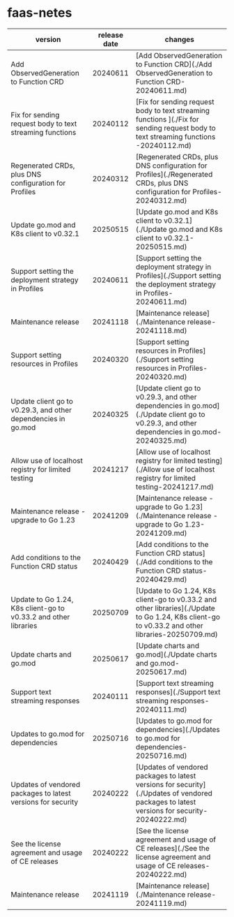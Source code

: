 # faas-netes	


|version|release date|changes|
|---|---|---|
|Add ObservedGeneration to Function CRD|20240611|[Add ObservedGeneration to Function CRD](./Add ObservedGeneration to Function CRD-20240611.md)|
|Fix for sending request body to text streaming functions |20240112|[Fix for sending request body to text streaming functions ](./Fix for sending request body to text streaming functions -20240112.md)|
|Regenerated CRDs, plus DNS configuration for Profiles|20240312|[Regenerated CRDs, plus DNS configuration for Profiles](./Regenerated CRDs, plus DNS configuration for Profiles-20240312.md)|
|Update go.mod and K8s client to v0.32.1|20250515|[Update go.mod and K8s client to v0.32.1](./Update go.mod and K8s client to v0.32.1-20250515.md)|
|Support setting the deployment strategy in Profiles|20240611|[Support setting the deployment strategy in Profiles](./Support setting the deployment strategy in Profiles-20240611.md)|
|Maintenance release|20241118|[Maintenance release](./Maintenance release-20241118.md)|
|Support setting resources in Profiles|20240320|[Support setting resources in Profiles](./Support setting resources in Profiles-20240320.md)|
|Update client go to v0.29.3, and other dependencies in go.mod|20240325|[Update client go to v0.29.3, and other dependencies in go.mod](./Update client go to v0.29.3, and other dependencies in go.mod-20240325.md)|
|Allow use of localhost registry for limited testing|20241217|[Allow use of localhost registry for limited testing](./Allow use of localhost registry for limited testing-20241217.md)|
|Maintenance release - upgrade to Go 1.23|20241209|[Maintenance release - upgrade to Go 1.23](./Maintenance release - upgrade to Go 1.23-20241209.md)|
|Add conditions to the Function CRD status|20240429|[Add conditions to the Function CRD status](./Add conditions to the Function CRD status-20240429.md)|
|Update to Go 1.24, K8s client-go to v0.33.2 and other libraries|20250709|[Update to Go 1.24, K8s client-go to v0.33.2 and other libraries](./Update to Go 1.24, K8s client-go to v0.33.2 and other libraries-20250709.md)|
|Update charts and go.mod|20250617|[Update charts and go.mod](./Update charts and go.mod-20250617.md)|
|Support text streaming responses|20240111|[Support text streaming responses](./Support text streaming responses-20240111.md)|
|Updates to go.mod for dependencies|20250716|[Updates to go.mod for dependencies](./Updates to go.mod for dependencies-20250716.md)|
|Updates of vendored packages to latest versions for security|20240222|[Updates of vendored packages to latest versions for security](./Updates of vendored packages to latest versions for security-20240222.md)|
|See the license agreement and usage of CE releases|20240222|[See the license agreement and usage of CE releases](./See the license agreement and usage of CE releases-20240222.md)|
|Maintenance release|20241119|[Maintenance release](./Maintenance release-20241119.md)|
